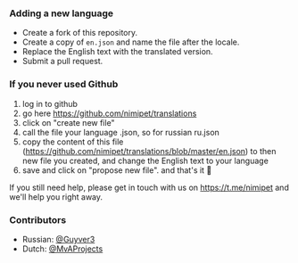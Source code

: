 ### Adding a new language

* Create a fork of this repository.
* Create a copy of `en.json` and name the file after the locale.
* Replace the English text with the translated version.
* Submit a pull request.


### If you never used Github

1) log in to github
2) go here https://github.com/nimipet/translations
3) click on "create new file"
4) call the file your language .json, so for russian ru.json
5) copy the content of this file (https://github.com/nimipet/translations/blob/master/en.json) to then new file you created, and change the English text to your language
6) save and click on "propose new file". and that's it 🙂

If you still need help, please get in touch with us on https://t.me/nimipet and we'll help you right away.


### Contributors

* Russian: [@Guyver3](https://github.com/Guyver3)
* Dutch: [@MvAProjects](https://github.com/MvAProjects)
